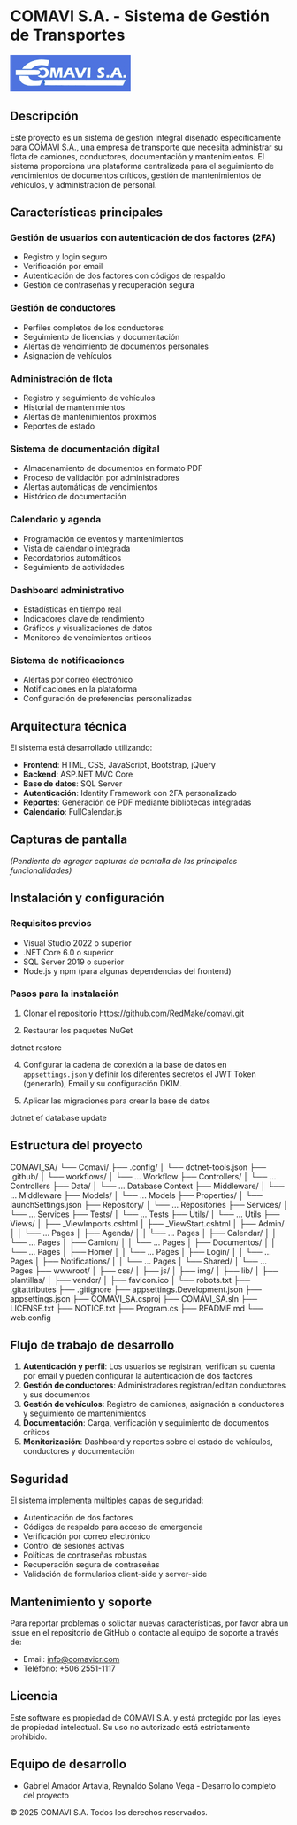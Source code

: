 # COMAVI S.A. - Sistema de Gestión de Transportes

![Logo COMAVI S.A.](https://github.com/RedMake/comavi/blob/development/wwwroot/img/Comavi_SA_Logo.png)

## Descripción

Este proyecto es un sistema de gestión integral diseñado específicamente para COMAVI S.A., una empresa de transporte que necesita administrar su flota de camiones, conductores, documentación y mantenimientos. El sistema proporciona una plataforma centralizada para el seguimiento de vencimientos de documentos críticos, gestión de mantenimientos de vehículos, y administración de personal.

## Características principales

### Gestión de usuarios con autenticación de dos factores (2FA)
- Registro y login seguro
- Verificación por email
- Autenticación de dos factores con códigos de respaldo
- Gestión de contraseñas y recuperación segura

### Gestión de conductores
- Perfiles completos de los conductores
- Seguimiento de licencias y documentación
- Alertas de vencimiento de documentos personales
- Asignación de vehículos

### Administración de flota
- Registro y seguimiento de vehículos
- Historial de mantenimientos
- Alertas de mantenimientos próximos
- Reportes de estado

### Sistema de documentación digital
- Almacenamiento de documentos en formato PDF
- Proceso de validación por administradores
- Alertas automáticas de vencimientos
- Histórico de documentación

### Calendario y agenda
- Programación de eventos y mantenimientos
- Vista de calendario integrada
- Recordatorios automáticos
- Seguimiento de actividades

### Dashboard administrativo
- Estadísticas en tiempo real
- Indicadores clave de rendimiento
- Gráficos y visualizaciones de datos
- Monitoreo de vencimientos críticos

### Sistema de notificaciones
- Alertas por correo electrónico
- Notificaciones en la plataforma
- Configuración de preferencias personalizadas

## Arquitectura técnica

El sistema está desarrollado utilizando:

- **Frontend**: HTML, CSS, JavaScript, Bootstrap, jQuery
- **Backend**: ASP.NET MVC Core
- **Base de datos**: SQL Server
- **Autenticación**: Identity Framework con 2FA personalizado
- **Reportes**: Generación de PDF mediante bibliotecas integradas
- **Calendario**: FullCalendar.js

## Capturas de pantalla

*(Pendiente de agregar capturas de pantalla de las principales funcionalidades)*

## Instalación y configuración

### Requisitos previos

- Visual Studio 2022 o superior
- .NET Core 6.0 o superior
- SQL Server 2019 o superior
- Node.js y npm (para algunas dependencias del frontend)

### Pasos para la instalación

1. Clonar el repositorio
https://github.com/RedMake/comavi.git

2. Restaurar los paquetes NuGet

dotnet restore

4. Configurar la cadena de conexión a la base de datos en `appsettings.json` y definir los diferentes secretos el JWT Token (generarlo), Email y su configuración DKIM.

5. Aplicar las migraciones para crear la base de datos

dotnet ef database update

## Estructura del proyecto

COMAVI_SA/
└── Comavi/
    ├── .config/
    │   └── dotnet-tools.json
    ├── .github/
    │   └── workflows/
    │       └── ... Workflow
    ├── Controllers/
    │   └── ... Controllers
    ├── Data/
    │   └── ... Database Context
    ├── Middleware/
    │   └── ... Middleware
    ├── Models/
    │   └── ... Models
    ├── Properties/
    │   └── launchSettings.json
    ├── Repository/
    │   └── ... Repositories
    ├── Services/
    │   └── ... Services
    ├── Tests/
    │   └── ... Tests
    ├── Utils/
    │   └── ... Utils
    ├── Views/
    │   ├── _ViewImports.cshtml
    │   ├── _ViewStart.cshtml
    │   ├── Admin/
    │   │   └── ... Pages 
    │   ├── Agenda/
    │   │   └── ... Pages 
    │   ├── Calendar/
    │   │   └── ... Pages 
    │   ├── Camion/
    │   │   └── ... Pages 
    │   ├── Documentos/
    │   │   └── ... Pages 
    │   ├── Home/
    │   │   └── ... Pages 
    │   ├── Login/
    │   │   └── ... Pages 
    │   ├── Notifications/
    │   │   └── ... Pages 
    │   └── Shared/
    │       └── ... Pages
    ├── wwwroot/
    │   ├── css/
    │   ├── js/
    │   ├── img/
    │   ├── lib/
    │   ├── plantillas/
    │   ├── vendor/
    │   ├── favicon.ico
    │   └── robots.txt
    ├── .gitattributes
    ├── .gitignore
    ├── appsettings.Development.json
    ├── appsettings.json
    ├── COMAVI_SA.csproj
    ├── COMAVI_SA.sln
    ├── LICENSE.txt
    ├── NOTICE.txt
    ├── Program.cs
    ├── README.md
    └── web.config
    
## Flujo de trabajo de desarrollo

1. **Autenticación y perfil**: Los usuarios se registran, verifican su cuenta por email y pueden configurar la autenticación de dos factores
2. **Gestión de conductores**: Administradores registran/editan conductores y sus documentos
3. **Gestión de vehículos**: Registro de camiones, asignación a conductores y seguimiento de mantenimientos
4. **Documentación**: Carga, verificación y seguimiento de documentos críticos
5. **Monitorización**: Dashboard y reportes sobre el estado de vehículos, conductores y documentación

## Seguridad

El sistema implementa múltiples capas de seguridad:

- Autenticación de dos factores
- Códigos de respaldo para acceso de emergencia
- Verificación por correo electrónico
- Control de sesiones activas
- Políticas de contraseñas robustas
- Recuperación segura de contraseñas
- Validación de formularios client-side y server-side

## Mantenimiento y soporte

Para reportar problemas o solicitar nuevas características, por favor abra un issue en el repositorio de GitHub o contacte al equipo de soporte a través de:

- Email: info@comavicr.com
- Teléfono: +506 2551-1117

## Licencia

Este software es propiedad de COMAVI S.A. y está protegido por las leyes de propiedad intelectual. Su uso no autorizado está estrictamente prohibido.

## Equipo de desarrollo

- Gabriel Amador Artavia, Reynaldo Solano Vega - Desarrollo completo del proyecto

© 2025 COMAVI S.A. Todos los derechos reservados.

